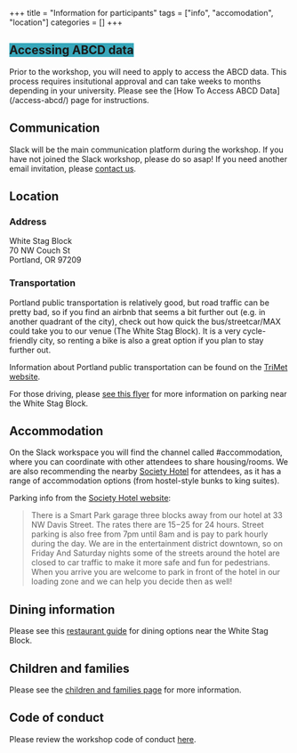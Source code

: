 +++
title = "Information for participants"
tags = ["info", "accomodation", "location"]
categories = []
+++

<h2><span style="background-color: #38a7bb">Accessing ABCD data</span></h2>
Prior to the workshop, you will need to apply to access the ABCD data. This process requires insitutional approval and can take weeks to months depending in your university. Please see the [How To Access ABCD Data](/access-abcd/) page for instructions.

## Communication
Slack will be the main communication platform during the workshop. If you have not joined the Slack workshop, please do so asap! If you need another email invitation, please [contact us](/contact/).

## Location
### Address
White Stag Block  
70 NW Couch St  
Portland, OR 97209

### Transportation
Portland public transportation is relatively good, but road traffic can be pretty bad, so if you find an airbnb that seems a bit further out (e.g. in another quadrant of the city), check out how quick the bus/streetcar/MAX could take you to our venue (The White Stag Block). It is a very cycle-friendly city, so renting a bike is also a great option if you plan to stay further out. 

Information about Portland public transportation can be found on the [TriMet website](https://trimet.org/).

For those driving, please [see this flyer](https://multco.us/file/73135/download) for more information on parking near the White Stag Block.

## Accommodation
On the Slack workspace you will find the channel called #accommodation, where you can coordinate with other attendees to share housing/rooms. We are also recommending the nearby [Society Hotel](https://thesocietyhotel.com/) for attendees, as it has a range of accommodation options (from hostel-style bunks to king suites). 

Parking info from the [Society Hotel website](https://thesocietyhotel.com/):

>There is a Smart Park garage three blocks away from our hotel at 33 NW Davis Street. The rates there are $15-$25 for 24 hours. Street parking is also free from 7pm until 8am and is pay to park hourly during the day. We are in the entertainment district downtown, so on Friday And Saturday nights some of the streets around the hotel are closed to car traffic to make it more safe and fun for pedestrians. When you arrive you are welcome to park in front of the hotel in our loading zone and we can help you decide then as well!

## Dining information
Please see this [restaurant guide](/img/Restaurant_Guide.pdf) for dining options near the White Stag Block.

## Children and families
Please see the [children and families page](/families/) for more information.

## Code of conduct
Please review the workshop code of conduct [here](/code-of-conduct/).

